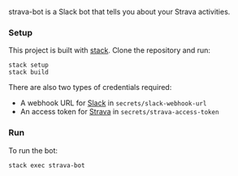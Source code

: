 strava-bot is a Slack bot that tells you about your Strava activities.

### Setup

This project is built with [stack](https://docs.haskellstack.org/en/stable/README/). Clone the repository and run:
```
stack setup
stack build
```

There are also two types of credentials required:
- A webhook URL for [Slack](https://api.slack.com/incoming-webhooks) in `secrets/slack-webhook-url`
- An access token for [Strava](https://strava.github.io/api/) in `secrets/strava-access-token`

### Run

To run the bot:
```
stack exec strava-bot
```
